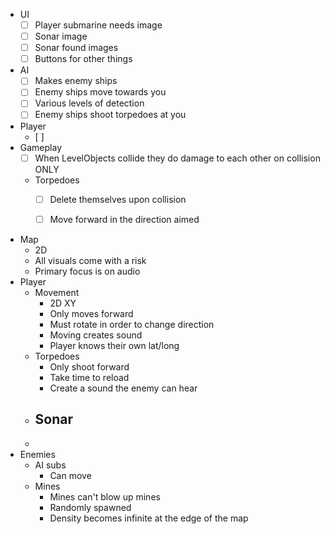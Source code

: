 - UI
    - [ ] Player submarine needs image
    - [ ] Sonar image
    - [ ] Sonar found images
    - [ ] Buttons for other things
- AI
    - [ ] Makes enemy ships
    - [ ] Enemy ships move towards you
    - [ ] Various levels of detection
    - [ ] Enemy ships shoot torpedoes at you
- Player
    - [ ]
- Gameplay
    - [ ] When LevelObjects collide they do damage to each other on collision ONLY
    - Torpedoes
        - [ ] Delete themselves upon collision
        - [ ] Move forward in the direction aimed


- Map
	- 2D
	- All visuals come with a risk
	- Primary focus is on audio
- Player
	- Movement
		- 2D XY
		- Only moves forward
		- Must rotate in order to change direction
		- Moving creates sound
		- Player knows their own lat/long
	- Torpedoes
		- Only shoot forward
		- Take time to reload
		- Create a sound the enemy can hear
	- Sonar
		- 
	- 
- Enemies
	- AI subs
		- Can move
	- Mines
		- Mines can't blow up mines
		- Randomly spawned
		- Density becomes infinite at the edge of the map